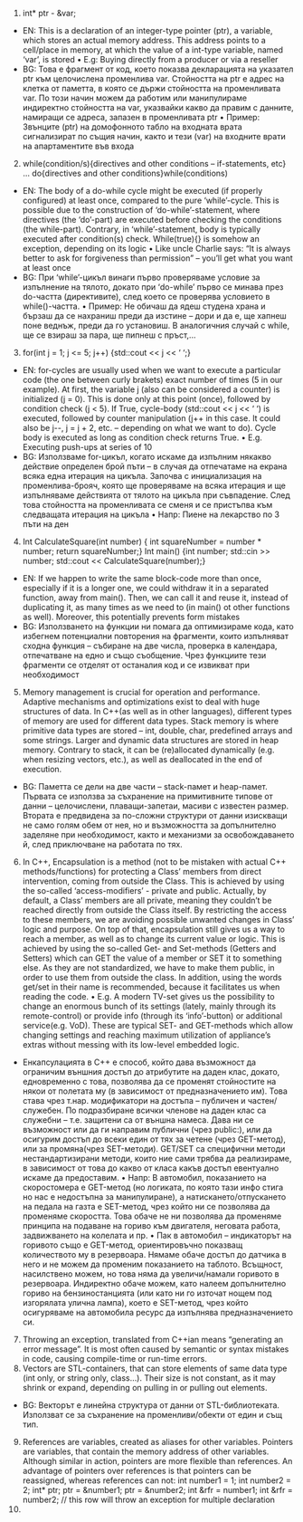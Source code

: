 1.	int* ptr - &var;
-	EN: This is a declaration of an integer-type pointer (ptr), a variable, which stores an actual memory address. This address points to a cell/place in memory, at which the value of a int-type variable, named ‘var’, is stored
•	E.g: Buying directly from a producer or via a reseller
-	BG: Това е фрагмент от код, което показва декларацията на указател ptr към целочислена променлива var. Стойността на ptr е адрес на клетка от паметта, в която се държи стойността на променливата var. По този начин можем да работим или манипулираме индиректно стойността на var, указвайки какво да правим с данните, намиращи се адреса, запазен в променливата ptr
•	Пример: Звънците (ptr) на домофонното табло на входната врата сигнализират по същия начин, както и тези (var) на входните врати на апартаментите във входа
2.	while(condition/s){directives and other conditions – if-statements, etc} … do{directives and other conditions}while(conditions)
-	EN: The body of a do-while cycle might be executed (if properly configured) at least once, compared to the pure ‘while’-cycle. This is possible due to the construction of ‘do-while’-statement, where directives (the ‘do’-part) are executed before checking the conditions (the while-part). Contrary, in ‘while’-statement, body is typically executed after condition(s) check. While(true){} is somehow an exception, depending on its logic
•	Like uncle Charlie says: “It is always better to ask for forgiveness than permission” – you’ll get what you want at least once
-	 BG:  При ‘while’-цикъл винаги първо проверяваме условие за изпълнение на тялото, докато при ‘do-while’ първо се минава през do-частта (директивите), след което се проверява условието в while()-частта.
•	Пример: Не обичаш да ядеш студена храна и бързаш да се нахраниш преди да изстине – дори и да е, ще хапнеш поне веднъж, преди да го установиш. В аналогичния случай с while, ще се взираш за пара, ще пипнеш с пръст,…
3.	for(int j = 1; j <= 5; j++) {std::cout << j << ‘ ‘;}
-	EN: for-cycles are usually used when we want to execute a particular code (the one between curly brakets) exact number of times (5 in our example). At first, the variable j (also can be considered a counter) is initialized (j = 0). This is done only at this point (once), followed by condition check (j < 5). If True, cycle-body (std::cout << j << ‘ ‘) is executed, followed by counter manipulation (j++ in this case. It could also be j--, j = j + 2, etc. – depending on what we want to do). Cycle body is executed as long as condition check returns True.
•	 E.g. Executing push-ups at series of 10
-	BG: Използваме for-цикъл, когато искаме да изпълним някакво действие определен брой пъти – в случая да отпечатаме на екрана всяка една итерация на цикъла. Започва с инициализация на променлива-брояч, която ще проверяваме на всяка итерация и ще изпълняваме действията от тялото на цикъла при съвпадение. След това стойността на променливата се сменя и се пристъпва към следващата итерация на цикъла
•	Напр: Пиене на лекарство по 3 пъти на ден
4.	Int CalculateSquare(int number) { int squareNumber = number * number; return squareNumber;}
Int main() {int number; std::cin >> number; std::cout << CalculateSquare(number);}
-	EN: If we happen to write the same block-code more than once, especially if it is a longer one, we could withdraw it in a separated function, away from main(). Then, we can call it and reuse it, instead of duplicating it, as many times as we need to (in main() ot other functions as well). Moreover, this potentially prevents form mistakes
-	BG: Използването на функции ни помага да оптимизираме кода, като избегнем потенциални повторения на фрагменти, които изпълняват сходна функция – събиране на две числа, проверка в календара, отпечатване на едно и също съобщение. Чрез функциите тези фрагменти се отделят от останалия код и се извикват при необходимост
5.	Memory management is crucial for operation and performance. Adaptive mechanisms and optimizations exist to deal with huge structures of data. In C++(as well as in other languages), different types of memory are used for different data types. Stack memory is where primitive data types are stored – int, double, char, predefined arrays and some strings. Larger and dynamic data structures are stored in heap memory. Contrary to stack, it can be (re)allocated dynamically (e.g. when resizing vectors, etc.), as well as deallocated in the end of execution.
-	BG: Паметта се дели на две части – stack-памет и heap-памет. Първата се използва за съхранение на примитивните типове от данни – целочислени, плаващи-запетаи, масиви с известен размер. Втората е предвидена за по-сложни структури от данни изискващи не само голям обем от нея, но и възможността за допълнително заделяне при необходимост, както и механизми за освобождаването й, след приключване на работата по тях.
6.	In C++, Encapsulation is a method (not to be mistaken with actual C++ methods/functions) for protecting a Class’ members from direct intervention, coming from outside the Class. This is achieved by using the so-called ‘access-modifiers’ - private and public. Actually, by default, a Class’ members are all private, meaning they couldn’t be reached directly from outside the Class itself. By restricting the access to these members, we are avoiding possible unwanted changes  in Class’ logic and purpose. On top of that, encapsulation still gives us a way to reach a member, as well as to change its current value or logic. This is achieved by using the so-called Get- and Set-methods (Getters and Setters) which can GET the value of a member or SET it to something else. As they are not standardized, we have to make them public, in order to use them from outside the class. In addition, using the words get/set in their name is recommended, because it facilitates us when reading the code.
•	E.g. A modern TV-set gives us the possibility to change an enormous bunch of its settings (lately, mainly through its remote-control) or provide info (through its ‘info’-button) or additional service(e.g. VoD). These are typical SET- and GET-methods which allow changing settings and reaching maximum utilization of appliance’s extras without messing with its low-level embedded logic.
-	Енкапсулацията в С++ е способ, който дава възможност да ограничим външния достъп до атрибутите на даден клас, докато, едновременно с това, позволява да се променят стойностите на някои от полетата му (в зависимост от предназначението им). Това става чрез т.нар. модификатори на достъпа – публичен и частен/служебен. По подразбиране всички членове на даден клас са служебни – т.е. защитени са от външна намеса. Дава ни се възможност или да ги направим публични (чрез public:), или да осигурим достъп до всеки един от тях за четене (чрез GET-метод), или за промяна(чрез SET-методи). GET/SET са специфични методи нестандартизирани методи, които ние сами трябва да реализираме, в зависимост от това до какво от класа какъв достъп евентуално искаме да предоставим.
•	Напр: В автомобил, показанието на скоростомера е GET-метод (но логиката, по която тази инфо стига но нас е недостъпна за манипулиране), а натискането/отпускането на педала на газта е SET-метод, чрез който ни се позволява да променяме скоростта. Това обаче не ни позволява да променяме принципа на подаване на гориво към двигателя, неговата работа, задвижването на колелата и пр.
•	Пак в автомобил – индикаторът на горивото също е GET-метод, ориентировъчно показващ количеството му в резервоара. Нямаме обаче достъп до датчика в него и не можем да променим показанието на таблото. Всъщност, насилствено можем, но това няма да увеличи/намали горивото в резервоара. Индиректно обаче можем, като налеем допълнително гориво на бензиностанцията (или като ни го източат нощем под изгорялата улична лампа), което е SET-метод, чрез който осигуряваме на автомобила ресурс да изпълнява предназначението си.
7.	Throwing an exception, translated from C++ian means “generating an error message”. It is most often caused by semantic or syntax mistakes in code, causing compile-time or run-time errors.   
8.	Vectors are STL-containers, that can store elements of same data type (int only, or string only, class…). Their size is not constant, as it may shrink or expand, depending on pulling in or pulling out elements.
-	BG: Векторът е линейна структура от данни от STL-библиотеката. Използват се за съхранение на променливи/обекти от един и същ тип.
9.	References are variables, created as aliases for other variables. Pointers are variables, that contain the memory address of other variables. Although similar in action, pointers are more flexible than references. An advantage of pointers over references is that pointers can be reassigned, whereas references can not:
int number1 = 1;
int number2 = 2;
int* ptr;
ptr = &number1;
ptr = &number2;
int &rfr = number1;
int &rfr = number2;	// this row will throw an exception for multiple declaration
10.	
